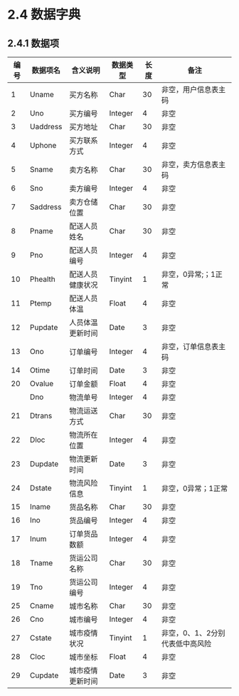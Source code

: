 # 2.4 数据字典
## 2.4.1 数据项
| 编号 | 数据项名 | 含义说明         | 数据类型 | 长度 | 备注                            |
|------|----------|------------------|----------|------|---------------------------------|
| 1    | Uname    | 买方名称         | Char     | 30   | 非空，用户信息表主码            |
| 2    | Uno      | 买方编号         | Integer  | 4    | 非空                            |
| 3    | Uaddress | 买方地址         | Char     | 30   | 非空                            |
| 4    | Uphone   | 买方联系方式     | Integer  | 4    | 非空                            |
| 5    | Sname    | 卖方名称         | Char     | 30   | 非空，卖方信息表主码            |
| 6    | Sno      | 卖方编号         | Integer  | 4    | 非空                            |
| 7    | Saddress | 卖方仓储位置     | Char     | 30   | 非空                            |
| 8    | Pname    | 配送人员姓名     | Char     | 30   | 非空                            |
| 9    | Pno      | 配送人员编号     | Integer  | 4    | 非空                            |
| 10   | Phealth  | 配送人员健康状况 | Tinyint  | 1    | 非空，0异常;；1正常             |
| 11   | Ptemp    | 配送人员体温     | Float    | 4    | 非空                            |
| 12   | Pupdate  | 人员体温更新时间 | Date     | 3    | 非空                            |
| 13   | Ono      | 订单编号         | Integer  | 4    | 非空，订单信息表主码            |
| 14   | Otime    | 订单时间         | Date     | 3    | 非空                            |
| 20   | Ovalue   | 订单金额         | Float    | 4    | 非空                            |
| 　   | Dno      | 物流单号         | Integer  | 4    | 非空                            |
| 21   | Dtrans   | 物流运送方式     | Char     | 30   | 非空                            |
| 22   | Dloc     | 物流所在位置     | Integer  | 4    | 非空                            |
| 23   | Dupdate  | 物流更新时间     | Date     | 3    | 非空                            |
| 24   | Dstate   | 物流风险信息     | Tinyint  | 1    | 非空，0异常；1正常              |
| 15   | Iname    | 货品名称         | Char     | 30   | 非空                            |
| 16   | Ino      | 货品编号         | Integer  | 4    | 非空                            |
| 17   | Inum     | 订单货品数额     | Integer  | 4    | 非空                            |
| 18   | Tname    | 货运公司名称     | Char     | 30   | 非空                            |
| 19   | Tno      | 货运公司编号     | Integer  | 4    | 非空                            |
| 25   | Cname    | 城市名称         | Char     | 30   | 非空                            |
| 26   | Cno      | 城市编号         | Integer  | 4    | 非空                            |
| 27   | Cstate   | 城市疫情状况     | Tinyint  | 1    | 非空，0、1、2分别代表低中高风险 |
| 28   | Cloc     | 城市坐标         | Float    | 4    | 非空                            |
| 29   | Cupdate  | 城市疫情更新时间 | Date     | 3    | 非空                            |

